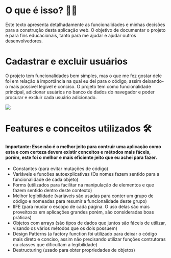 <div>
  <h1>O que é isso? 👨‍💻</h1>
  <p>
    Este texto apresenta detalhadamente as funcionalidades e minhas decisões para a construção desta aplicação web. O objetivo de documentar
    o projeto é para fins educacionais, tanto para me ajudar e ajudar outros desenvolvedores. 
  </p>
</div>

<div>
  <h1>Cadastrar e excluir usuários</h1>
  <p>O projeto tem funcionalidades bem simples, mas o que me fez gostar dele foi em relação á importância na qual eu dei para o código,
    assim deixando-o mais possivel legivel e conciso. O projeto tem como funcionalidade principal, adicionar usuários no banco de dados
    do navegador e poder procurar e excluir cada usuário adicionado. 
  </p>
  <img src="https://user-images.githubusercontent.com/81722068/136706855-f4b86a3a-10f1-4f92-853c-84cbee166dc4.png">
</div>

<div>
  <h1>Features e conceitos utilizados 🛠️</h1>
  <h4>
    Importante: Esse não é o melhor jeito para contruir uma aplicação como esta e com certeza devem existir conceitos e métodos mais fáceis, porém,
    este foi o melhor e mais eficiente jeito que eu achei para fazer.
  </h4>  
  <ul>
    <li>Constantes (para evitar mutações de código)</li>
    <li>Variáveis e funcões autoexplicativas (Os nomes fazem sentido para a funcionalidade de cada objeto)</li>
    <li>Forms (utilizados para facilitar na manipulação de elementos e que fazem sentido dentro deste contexto)</li>
    <li>Melhor legibilidade (variáveis são usadas para conter um grupo de código e nomeadas para resumir a funcionalidade deste grupo)</li>
    <li>IIFE (para mudar o escopo de cada página. O uso delas são mais proveitosos em aplicações grandes porém, são consideradas boas práticas)</li>
    <li>Objetos com arrays (são tipos de dados que juntos são fáceis de utilizar, visando os vários métodos que os dois possuem)</li>
    <li>Design Patterns (a factory function foi utilizado para deixar o código mais direto e conciso, assim não precisando utilizar funções contrutoras ou classes que dificultam a legibilidade)</li>
    <li>Destructuring (usado para obter propriedades de objetos)</li>
  </ul>
</div>
